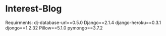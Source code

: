 # Interest-Blog
Requirments:
      dj-database-url==0.5.0
      Django==2.1.4
      django-heroku==0.3.1
      djongo==1.2.32
      Pillow==5.1.0
      pymongo==3.7.2
